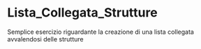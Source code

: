 # Lista_Collegata_Strutture
Semplice esercizio riguardante la creazione di una lista collegata avvalendosi delle strutture
